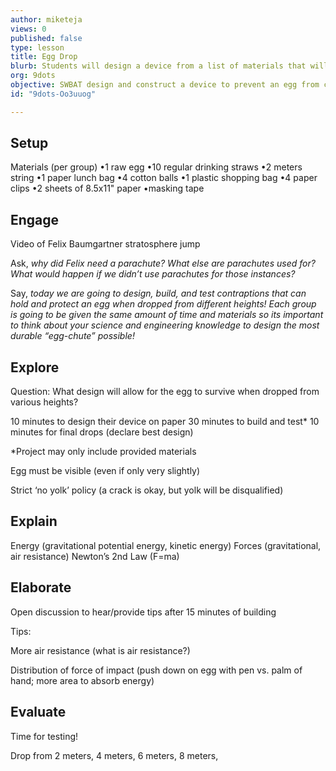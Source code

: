 ```yaml
---
author: miketeja
views: 0
published: false
type: lesson
title: Egg Drop
blurb: Students will design a device from a list of materials that will keep an egg from cracking when dropped.
org: 9dots
objective: SWBAT design and construct a device to prevent an egg from cracking when dropped from various heights
id: "9dots-Oo3uuog"

---
```


## Setup
Materials (per group)
•1 raw egg
•10 regular drinking straws
•2 meters string
•1 paper lunch bag
•4 cotton balls
•1 plastic shopping bag
•4 paper clips
•2 sheets of 8.5x11" paper
•masking tape

## Engage
Video of Felix Baumgartner stratosphere jump

Ask, _why did Felix need a parachute? What else are parachutes used for? What would happen if we didn’t use parachutes for those instances?_

Say, _today we are going to design, build, and test contraptions that can hold and protect an egg when dropped from different heights! Each group is going to be given the same amount of time and materials so its important to think about your science and engineering knowledge to design the most durable “egg-chute” possible!_
## Explore
Question: What design will allow for the egg to survive when dropped from various heights?

10 minutes to design their device on paper
30 minutes to build and test*
10 minutes for final drops (declare best design)

*Project may only include provided materials

Egg must be visible (even if only very slightly)

Strict ‘no yolk’ policy (a crack is okay, but yolk will be disqualified)

## Explain
Energy (gravitational potential energy, kinetic energy)
Forces (gravitational, air resistance)
Newton’s 2nd Law (F=ma)

## Elaborate
Open discussion to hear/provide tips after 15 minutes of building

Tips:

More air resistance (what is air resistance?)

Distribution of force of impact (push down on egg with pen vs. palm of hand; more area to absorb energy)

## Evaluate
Time for testing!

Drop from 2 meters, 4 meters, 6 meters, 8 meters,

